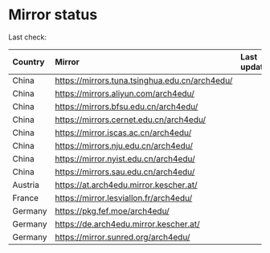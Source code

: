 <script src="./time.js"></script>
# Mirror status
Last check: <script type="text/javascript">localize(1718356840.3839004);</script>

|Country|Mirror|Last update|
|:------|:-----|:----------|
|China|https://mirrors.tuna.tsinghua.edu.cn/arch4edu/|<script type="text/javascript">localize(1718306695);</script>|
|China|https://mirrors.aliyun.com/arch4edu/|<script type="text/javascript">localize(1718306695);</script>|
|China|https://mirrors.bfsu.edu.cn/arch4edu/|<script type="text/javascript">localize(1718306695);</script>|
|China|https://mirrors.cernet.edu.cn/arch4edu/|<script type="text/javascript">localize(1718306695);</script>|
|China|https://mirror.iscas.ac.cn/arch4edu/|<script type="text/javascript">localize(1718306695);</script>|
|China|https://mirrors.nju.edu.cn/arch4edu/|<script type="text/javascript">localize(1718306695);</script>|
|China|https://mirror.nyist.edu.cn/arch4edu/|<script type="text/javascript">localize(1718306695);</script>|
|China|https://mirrors.sau.edu.cn/arch4edu/|<script type="text/javascript">localize(1718306695);</script>|
|Austria|https://at.arch4edu.mirror.kescher.at/|<script type="text/javascript">localize(1718306695);</script>|
|France|https://mirror.lesviallon.fr/arch4edu/|<script type="text/javascript">localize(1718306695);</script>|
|Germany|https://pkg.fef.moe/arch4edu/|<script type="text/javascript">localize(1718306695);</script>|
|Germany|https://de.arch4edu.mirror.kescher.at/|<script type="text/javascript">localize(1718306695);</script>|
|Germany|https://mirror.sunred.org/arch4edu/|<script type="text/javascript">localize(1718306695);</script>|

<script src="./tablefilter/tablefilter.js"></script>
<script src="./table.js"></script>